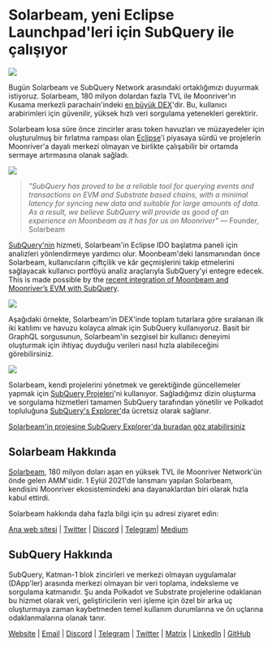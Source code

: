 # Solarbeam, yeni Eclipse Launchpad'leri için SubQuery ile çalışıyor

![](https://miro.medium.com/max/1400/1*ZG9NqT9GIXax5SBpNn5ipg.png)

Bugün Solarbeam ve SubQuery Network arasındaki ortaklığımızı duyurmak istiyoruz. Solarbeam, 180 milyon dolardan fazla TVL ile Moonriver'ın Kusama merkezli parachain'indeki [en büyük DEX](https://defillama.com/chain/Moonriver)'dir. Bu, kullanıcı arabirimleri için güvenilir, yüksek hızlı veri sorgulama yetenekleri gerektirir.

Solarbeam kısa süre önce zincirler arası token havuzları ve müzayedeler için oluşturulmuş bir fırlatma rampası olan [Eclipse](https://app.solarbeam.io/eclipse)'i piyasaya sürdü ve projelerin Moonriver'a dayalı merkezi olmayan ve birlikte çalışabilir bir ortamda sermaye artırmasına olanak sağladı.

![](https://miro.medium.com/max/1400/1*IbRN8EnymWvqvh0sx_PNKw.png)

> _"SubQuery has proved to be a reliable tool for querying events and transactions on EVM and Substrate based chains, with a minimal latency for syncing new data and suitable for large amounts of data. As a result, we believe SubQuery will provide as good of an experience on Moonbeam as it has for us on Moonriver"_ — Founder, Solarbeam

[SubQuery'nin](https://subquery.network/) hizmeti, Solarbeam'in Eclipse IDO başlatma paneli için analizleri yönlendirmeye yardımcı olur. Moonbeam'deki lansmanından önce Solarbeam, kullanıcıların çiftçilik ve kâr geçmişlerini takip etmelerini sağlayacak kullanıcı portföyü analiz araçlarıyla SubQuery'yi entegre edecek. This is made possible by the [recent integration of Moonbeam and Moonriver’s EVM with SubQuery](./20211028-moonbeam-evm.md).

![](https://miro.medium.com/max/1400/1*6_iO6tLt4RxxMvs8u-F_Bg.png)

Aşağıdaki örnekte, Solarbeam'in DEX'inde toplam tutarlara göre sıralanan ilk iki katılımı ve havuzu kolayca almak için SubQuery kullanıyoruz. Basit bir GraphQL sorgusunun, Solarbeam'in sezgisel bir kullanıcı deneyimi oluşturmak için ihtiyaç duyduğu verileri nasıl hızla alabileceğini görebilirsiniz.

![](https://miro.medium.com/max/1400/1*5iCwSaU96UtDMFA1MruRlA.png)

Solarbeam, kendi projelerini yönetmek ve gerektiğinde güncellemeler yapmak için [SubQuery Projeleri](https://project.subquery.network/)'ni kullanıyor. Sağladığımız dizin oluşturma ve sorgulama hizmetleri tamamen SubQuery tarafından yönetilir ve Polkadot topluluğuna [SubQuery's Explorer'](https://explorer.subquery.network/)da ücretsiz olarak sağlanır.

[Solarbeam'in projesine SubQuery Explorer'da buradan göz atabilirsiniz](https://explorer.subquery.network/subquery/csntest/eclipse)

## Solarbeam Hakkında

[Solarbeam](https://solarbeam.io/), 180 milyon doları aşan en yüksek TVL ile Moonriver Network'ün önde gelen AMM'sidir. 1 Eylül 2021'de lansmanı yapılan Solarbeam, kendisini Moonriver ekosistemindeki ana dayanaklardan biri olarak hızla kabul ettirdi.

Solarbeam hakkında daha fazla bilgi için şu adresi ziyaret edin:

[Ana web sitesi](https://solarbeam.io/exchange/swap) | [Twitter](https://twitter.com/solarbeamio) | [Discord](http://discord.gg/rK4AjZXuwf) | [Telegram](http://t.me/solarbeamio)| [Medium](https://solarbeam.medium.com/)

## SubQuery Hakkında

SubQuery, Katman-1 blok zincirleri ve merkezi olmayan uygulamalar (DApp'ler) arasında merkezi olmayan bir veri toplama, indeksleme ve sorgulama katmanıdır. Şu anda Polkadot ve Substrate projelerine odaklanan bu hizmet olarak veri, geliştiricilerin veri işleme için özel bir arka uç oluşturmaya zaman kaybetmeden temel kullanım durumlarına ve ön uçlarına odaklanmalarına olanak tanır.

[Website](https://subquery.network/) | [Email](mailto:hello@subquery.network) | [Discord](https://discord.com/invite/78zg8aBSMG) | [Telegram](https://t.me/subquerynetwork) | [Twitter](https://twitter.com/subquerynetwork) | [Matrix](https://matrix.to/#/#subquery:matrix.org) | [LinkedIn](https://www.linkedin.com/company/subquery) | [GitHub](https://github.com/subquery)
